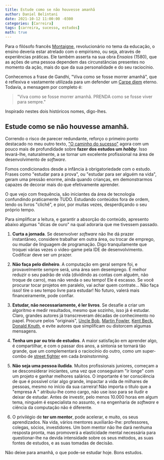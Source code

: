 ```yaml
---
title: Estude como se não houvesse amanhã
author: Daniel Belintani
date: 2021-10-12 11:00:00 -0300
categories: [Carreira]
tags: [carreira, sucesso, estudos]
math: true
---
```


Para o filósofo francês [Montaigne](https://www.todamateria.com.br/michel-de-montaigne/), revolucionário no tema da educação, o ensino deveria estar atrelado com o empirismo, ou seja, através de experiências práticas. Ele também asserta na sua obra _Ensaios_ (1580), que as ações de uma pessoa dependem das circunstâncias presentes no momento da ação, mais do que da sua personalidade e do seu raciocínio.

Conhecemos a frase de Gandhi, "Viva como se fosse morrer amanhã", que é reflexiva e vastamente utilizada para um defender um [Carpe diem](https://www.significados.com.br/carpe-diem/) eterno. Todavia, a mensagem por completo é:

> "Viva como se fosse morrer amanhã. PRENDA como se fosse viver para sempre."

Inspirado nestes dois históricos nomes, digo-lhes.

## Estude como se não houvesse amanhã.

Correndo o risco de parecer redundante, reforço o primeiro ponto destacado no meu outro texto, ["O caminho do sucesso"](https://belintani.com/posts/o-caminho-do-sucesso/) agora com um pouco mais de profundidade sobre **fazer dos estudos um _hobby_**. Isso levará-lhe, naturalmente, a se tornar um excelente profissional na área de desenvolvimento de _software_.

Fomos condicionados desde a infância à obrigatoriedade com o estudo. Frases como "estudar para a prova", ou "estudar para ser alguém na vida", geram uma pressão enorme, ainda quando crianças, em demonstrarmos capazes de decorar mais do que efetivamente aprender.

O que vejo com frequência, são iniciantes da área de tecnologia confundindo praticamente TUDO. Estudando conteúdos fora de ordem, lendo os livros "clichê", e pior, por muitas vezes, desperdiçando o seu próprio tempo.

Para simplificar a leitura, e garantir a absorção do conteúdo, apresento abaixo algumas "dicas de ouro" na qual adoraria que me tivessem passado.


1. **Curta a jornada**. Se desenvolver _software_ não lhe dá prazer instantâneo, considere trabalhar em outra área, ou trocar de emprego, ou mudar de linguagem de programação. Digo tranquilamente que troquei várias vezes o video-game pela IDE de desenvolvimento. Codificar deve ser um prazer.

2. **Não faça pelo dinheiro**. A computação em geral sempre foi, e provavelmente sempre será, uma área sem desemprego. É melhor reduzir o seu padrão de vida (dividindo as contas com alguém, não troque de carro), mas não venda o seu tempo! Ele é escasso. Se você procurar tocar projetos em paralelo, vai achar quem contrate... Não faça isso! tire o seu tempo livre para estudar! No futuro, valerá mais financeiramente, pode confiar.

3. **Estudar, não necessariamente, é ler livros**. Se desafie a criar um algoritmo e medir resultados, mesmo que sozinho, isso já é estudar. Claro, grandes autores já transcreveram décadas de conhecimento no papel. Procure pelos "originais", [Uncle Bob](https://pt.wikipedia.org/wiki/Robert_Cecil_Martin), [Martin Fowler](https://pt.wikipedia.org/wiki/Martin_Fowler), [Kent Beck](https://pt.wikipedia.org/wiki/Kent_Beck), [Donald Knuth](https://pt.wikipedia.org/wiki/Donald_Knuth), e evite autores que simplificam ou distorcem algumas mensagens.

4. **Tenha um par ou trio de estudos**. A maior satisfação em aprender algo, é compartilhar, e com o passar dos anos, a sintonia se tornará tão grande, que um complementará o raciocínio do outro, como um super-combo de [street fighter](https://pt.wikipedia.org/wiki/Street_Fighter) em cada _brainstorming_.

5. **Não seja uma pessoa iludida**. Muitos profissionais juniores, começam a se desconsiderar iniciantes, uma vez que conseguiram "ir longe" com um projeto e ganhar melhores salários. O importante é ter consciência de que é possível criar algo grande, impactar a vida de milhares de pessoas, mesmo no início da sua carreira! Não importa o título que a "empresa A " atribuiu-lhe como cargo, não use isso para se iludir e deixar de estudar. Antes de investir, pelo menos 10.000 horas em algum tema, ninguém é especialista no assunto, e na engenharia de _software_ e ciência da computação não é diferente.

6. O privilégio de **ter um mentor**, pode acelerar, e muito, os seus aprendizados. Na vida, vários mentores auxiliarão-lhe: professores, colegas, sócios, investidores. Um bom mentor não lhe dará nenhuma resposta pronta, mas promoverá a elasticidade mental necessária para questionar-lhe na devida intensidade sobre os seus métodos, as suas fontes de estudos, e as suas tomadas de decisão.


Não deixe para amanhã, o que pode-se estudar hoje. Bons estudos.
